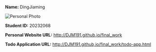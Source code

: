 **Name:** DingJiaming

![Personal Photo](https://c-ssl.duitang.com/uploads/blog/202101/28/20210128195950_d3596.thumb.1000_0.jpeg)

**Student ID:** 20232068

**Personal Website URL:** http://DJM191.github,io/final_work

**Todo Application URL:** http://DJM191.github,io/final_work/todo-app.html
